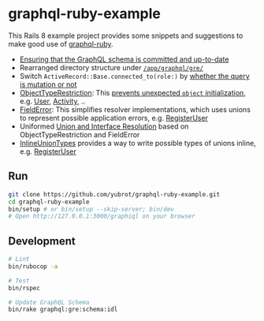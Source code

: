 # graphql-ruby-example

This Rails 8 example project provides some snippets and suggestions to make good use of [graphql-ruby](https://graphql-ruby.org/).

- [Ensuring that the GraphQL schema is committed and up-to-date](./.github/workflows/ci.yml#L58)
- Rearranged directory structure under [`/app/graphql/gre/`](./app/graphql/gre/)
- Switch `ActiveRecord::Base.connected_to(role:)` by [whether the query is mutation or not](./app/controllers/graphql_controller.rb#L14)
- [ObjectTypeRestriction](./app/graphql/gre/concerns/object_type_restriction.rb): This [prevents unexpected `object` initialization](./app/graphql/gre/types/base_object.rb#L13), e.g. [User](./app/graphql/gre/types/user.rb#L8), [Activity](./app/graphql/gre/types/activity.rb#L8), ..
- [FieldError](./app/graphql/gre/field_error.rb): This simplifies resolver implementations, which uses unions to represent possible application errors, e.g. [RegisterUser](./app/graphql/gre/mutations/register_user.rb)
- Uniformed [Union and Interface Resolution](./app/graphql/gre/schema.rb#L19) based on ObjectTypeRestriction and FieldError
- [InlineUnionTypes](./app/graphql/gre/concerns//inline_union_types.rb) provides a way to write possible types of unions inline, e.g. [RegisterUser](./app/graphql/gre/mutations/register_user.rb)

## Run

```sh
git clone https://github.com/yubrot/graphql-ruby-example.git
cd graphql-ruby-example
bin/setup # or bin/setup --skip-server; bin/dev
# Open http://127.0.0.1:3000/graphiql on your browser
```

## Development

```sh
# Lint
bin/rubocop -a

# Test
bin/rspec

# Update GraphQL Schema
bin/rake graphql:gre:schema:idl
```
